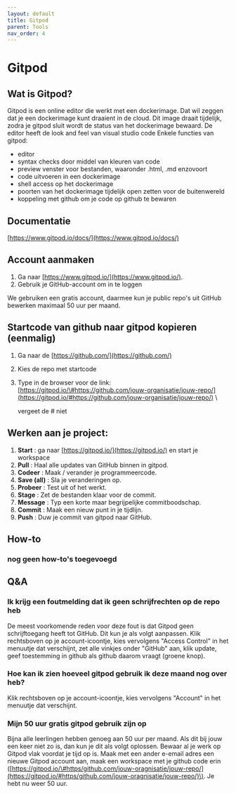 ```yaml
---
layout: default
title: Gitpod
parent: Tools
nav_order: 4
---
```


# Gitpod

## Wat is Gitpod?

Gitpod is een online editor die werkt met een dockerimage. Dat wil zeggen dat je een dockerimage kunt draaient in de cloud. Dit image draait tijdelijk, zodra je gitpod sluit wordt de status van het dockerimage bewaard. De editor heeft de look and feel van visual studio code Enkele functies van gitpod:

* editor
* syntax checks door middel van kleuren van code
* preview venster voor bestanden, waaronder .html, .md enzovoort
* code uitvoeren in een dockerimage
* shell access op het dockerimage
* poorten van het dockerimage tijdelijk open zetten voor de buitenwereld
* koppeling met github om je code op github te bewaren

## Documentatie

[https://www.gitpod.io/docs/](https://www.gitpod.io/docs/)

## Account aanmaken

1. Ga naar [https://www.gitpod.io/](https://www.gitpod.io/).
2. Gebruik je GitHub-account om in te loggen

We gebruiken een gratis account, daarmee kun je public repo's uit GitHub bewerken maximaal 50 uur per maand.

## Startcode van github naar gitpod kopieren \(eenmalig\)

1. Ga naar de [https://github.com/](https://github.com/)
2. Kies de repo met startcode
3. Type in de browser voor de link: [https://gitpod.io/\#https://github.com/jouw-organisatie/jouw-repo/](https://gitpod.io/#https://github.com/jouw-organisatie/jouw-repo/) \

   vergeet de \# niet

## Werken aan je project:

1. **Start** : ga naar [https://gitpod.io/](https://gitpod.io/) en start je workspace
2. **Pull** : Haal alle updates van GitHub binnen in gitpod.
3. **Codeer** : Maak / verander je programmeercode.
4. **Save \(all\)** : Sla je veranderingen op.
5. **Probeer** : Test uit of het werkt.
6. **Stage** : Zet de bestanden klaar voor de commit.
7. **Message** : Typ een korte maar begrijpelijke commitboodschap.
8. **Commit** : Maak een nieuw punt in je tijdlijn.
9. **Push** : Duw je commit van gitpod naar GitHub.

## How-to

### nog geen how-to's toegevoegd

## Q&A

### Ik krijg een foutmelding dat ik geen schrijfrechten op de repo heb

De meest voorkomende reden voor deze fout is dat Gitpod geen schrijftoegang heeft tot GitHub. Dit kun je als volgt aanpassen. Klik rechtsboven op je account-icoontje, kies vervolgens "Access Control" in het menuutje dat verschijnt, zet alle vinkjes onder "GitHub" aan, klik update, geef toestemming in github als github daarom vraagt \(groene knop\).

### Hoe kan ik zien hoeveel gitpod gebruik ik deze maand nog over heb?

Klik rechtsboven op je account-icoontje, kies vervolgens "Account" in het menuutje dat verschijnt.

### Mijn 50 uur gratis gitpod gebruik zijn op

Bijna alle leerlingen hebben genoeg aan 50 uur per maand. Als dit bij jouw een keer niet zo is, dan kun je dit als volgt oplossen. Bewaar al je werk op Gitpod vlak voordat je tijd op is. Maak met een ander e-email adres een nieuwe Gitpod account aan, maak een workspace met je github code erin \([https://gitpod.io/\#https/github.com/jouw-oragnisatie/jouw-repo/](https://gitpod.io/#https/github.com/jouw-oragnisatie/jouw-repo/)\). Je hebt nu weer 50 uur.

